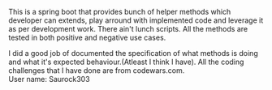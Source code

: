 This is a spring boot that provides bunch of helper methods which developer can extends, play arround with implemented code and leverage it 
as per development work. There ain't lunch scripts. All the methods are tested in both positive and negative use cases. 

I did a  good job of documented the specification of what methods is doing and what it's  expected behaviour.(Atleast I think I have). 
All the coding challenges that I have done are from codewars.com.  
User name: Saurock303
